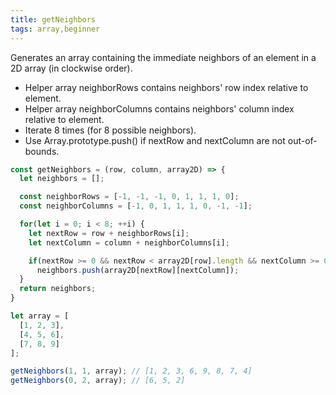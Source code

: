 ```yaml
---
title: getNeighbors
tags: array,beginner
---
```


Generates an array containing the immediate neighbors of an element in a 2D array (in clockwise order).

- Helper array neighborRows contains neighbors' row index relative to element.
- Helper array neighborColumns contains neighbors' column index relative to element.
- Iterate 8 times (for 8 possible neighbors).
- Use Array.prototype.push() if nextRow and nextColumn are not out-of-bounds.

```js
const getNeighbors = (row, column, array2D) => {
  let neighbors = [];

  const neighborRows = [-1, -1, -1, 0, 1, 1, 1, 0];
  const neighborColumns = [-1, 0, 1, 1, 1, 0, -1, -1];

  for(let i = 0; i < 8; ++i) {
    let nextRow = row + neighborRows[i];
    let nextColumn = column + neighborColumns[i];

    if(nextRow >= 0 && nextRow < array2D[row].length && nextColumn >= 0 && nextColumn < array2D.length)
      neighbors.push(array2D[nextRow][nextColumn]);
  }
  return neighbors;
}
```

```js
let array = [
  [1, 2, 3],
  [4, 5, 6],
  [7, 8, 9]
];

getNeighbors(1, 1, array); // [1, 2, 3, 6, 9, 8, 7, 4]
getNeighbors(0, 2, array); // [6, 5, 2]
```

